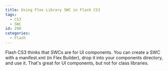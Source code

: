 ```yaml
---
title: Using Flex Library SWC in Flash CS3
tags:
  - CS3
  - SWC
id: 298
categories:
  - Flash
---
```


Flash CS3 thinks that SWCs are for UI components. You can create a SWC with a manifest.xml (in Flex Builder), drop it into your components directory, and use it. That's great for UI components, but not for class libraries.